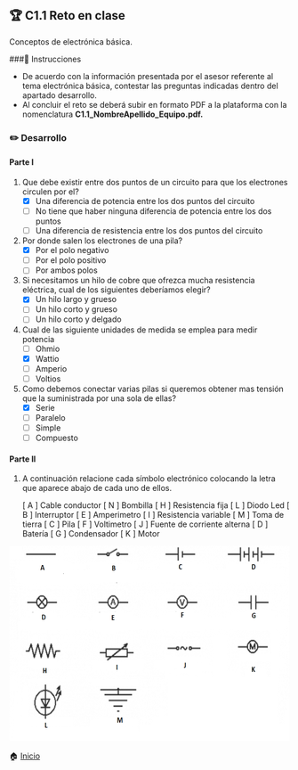 ## :trophy: C1.1 Reto en clase

Conceptos de electrónica básica.

###:blue_book: Instrucciones

- De acuerdo con la información presentada por el asesor referente al tema electrónica básica, contestar las preguntas indicadas dentro del apartado desarrollo.
- Al concluir el reto se deberá subir en formato PDF a la plataforma con la nomenclatura **C1.1_NombreApellido_Equipo.pdf.**

### :pencil2: Desarrollo

#### Parte I

1. Que debe existir entre dos puntos de un circuito para que los electrones circulen por el?
   - [x] Una diferencia de potencia entre los dos puntos del circuito
   - [ ] No tiene que haber ninguna diferencia de potencia entre los dos puntos 
   - [ ] Una diferencia de resistencia entre los dos puntos del circuito
2. Por donde salen los electrones de una pila?
   - [x] Por el polo negativo
   - [ ] Por el polo positivo
   - [ ] Por ambos polos
3. Si necesitamos un hilo de cobre que ofrezca mucha resistencia eléctrica, cual de los siguientes deberíamos elegir?
   - [x] Un hilo largo y grueso
   - [ ] Un hilo corto y grueso
   - [ ] Un hilo corto y delgado
4. Cual de las siguiente unidades de medida se emplea para medir potencia
   - [ ] Ohmio
   - [x] Wattio
   - [ ] Amperio
   - [ ] Voltios
5. Como debemos conectar varias pilas si queremos obtener mas tensión que la suministrada por una sola de ellas?
   - [x] Serie
   - [ ] Paralelo
   - [ ] Simple
   - [ ] Compuesto

#### Parte II

1. A continuación relacione cada símbolo electrónico colocando la letra que aparece abajo de cada uno de ellos.

   [ A ] Cable conductor
   [ N ] Bombilla
   [ H ] Resistencia fija
   [ L ] Diodo Led
   [ B ] Interruptor
   [ E ] Amperimetro
   [ I ] Resistencia variable
   [ M ] Toma de tierra
   [ C ] Pila
   [ F ] Voltimetro
   [ J ] Fuente de corriente alterna
   [ D ] Batería
   [ G ] Condensador
   [ K ] Motor

<p align="center"> 
    <img alt="Logo" src="/Img/C1.x_SimbolosElectronicos.png" width=550 height=350>    
</p>

:house: [Inicio](../README.md)